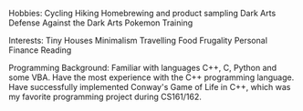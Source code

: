 Hobbies:
Cycling
Hiking
Homebrewing and product sampling
Dark Arts
Defense Against the Dark Arts
Pokemon Training

Interests:
Tiny Houses
Minimalism
Travelling
Food
Frugality
Personal Finance
Reading

Programming Background:
Familiar with languages C++, C, Python and some VBA.
Have the most experience with the C++ programming language.
Have successfully implemented Conway's Game of Life in C++, which was my favorite programming project during CS161/162.